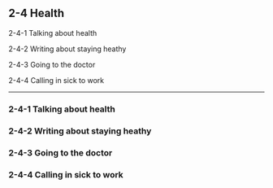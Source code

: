 ## 2-4 Health

2-4-1 Talking about health

2-4-2 Writing about staying heathy

2-4-3 Going to the doctor

2-4-4 Calling in sick to work

---

### 2-4-1 Talking about health

### 2-4-2 Writing about staying heathy

### 2-4-3 Going to the doctor

### 2-4-4 Calling in sick to work